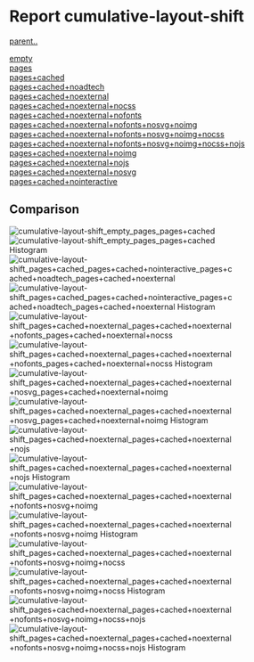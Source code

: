 # Report cumulative-layout-shift

[parent..](./..)  

[empty](./empty/)  
[pages](./pages/)  
[pages+cached](./pages+cached/)  
[pages+cached+noadtech](./pages+cached+noadtech/)  
[pages+cached+noexternal](./pages+cached+noexternal/)  
[pages+cached+noexternal+nocss](./pages+cached+noexternal+nocss/)  
[pages+cached+noexternal+nofonts](./pages+cached+noexternal+nofonts/)  
[pages+cached+noexternal+nofonts+nosvg+noimg](./pages+cached+noexternal+nofonts+nosvg+noimg/)  
[pages+cached+noexternal+nofonts+nosvg+noimg+nocss](./pages+cached+noexternal+nofonts+nosvg+noimg+nocss/)  
[pages+cached+noexternal+nofonts+nosvg+noimg+nocss+nojs](./pages+cached+noexternal+nofonts+nosvg+noimg+nocss+nojs/)  
[pages+cached+noexternal+noimg](./pages+cached+noexternal+noimg/)  
[pages+cached+noexternal+nojs](./pages+cached+noexternal+nojs/)  
[pages+cached+noexternal+nosvg](./pages+cached+noexternal+nosvg/)  
[pages+cached+nointeractive](./pages+cached+nointeractive/)  

## Comparison

![cumulative-layout-shift_empty_pages_pages+cached](./cumulative-layout-shift_empty_pages_pages+cached.png)  
![cumulative-layout-shift_empty_pages_pages+cached Histogram](./cumulative-layout-shift_empty_pages_pages+cached+hist.png)  
![cumulative-layout-shift_pages+cached_pages+cached+nointeractive_pages+cached+noadtech_pages+cached+noexternal](./cumulative-layout-shift_pages+cached_pages+cached+nointeractive_pages+cached+noadtech_pages+cached+noexternal.png)  
![cumulative-layout-shift_pages+cached_pages+cached+nointeractive_pages+cached+noadtech_pages+cached+noexternal Histogram](./cumulative-layout-shift_pages+cached_pages+cached+nointeractive_pages+cached+noadtech_pages+cached+noexternal+hist.png)  
![cumulative-layout-shift_pages+cached+noexternal_pages+cached+noexternal+nofonts_pages+cached+noexternal+nocss](./cumulative-layout-shift_pages+cached+noexternal_pages+cached+noexternal+nofonts_pages+cached+noexternal+nocss.png)  
![cumulative-layout-shift_pages+cached+noexternal_pages+cached+noexternal+nofonts_pages+cached+noexternal+nocss Histogram](./cumulative-layout-shift_pages+cached+noexternal_pages+cached+noexternal+nofonts_pages+cached+noexternal+nocss+hist.png)  
![cumulative-layout-shift_pages+cached+noexternal_pages+cached+noexternal+nosvg_pages+cached+noexternal+noimg](./cumulative-layout-shift_pages+cached+noexternal_pages+cached+noexternal+nosvg_pages+cached+noexternal+noimg.png)  
![cumulative-layout-shift_pages+cached+noexternal_pages+cached+noexternal+nosvg_pages+cached+noexternal+noimg Histogram](./cumulative-layout-shift_pages+cached+noexternal_pages+cached+noexternal+nosvg_pages+cached+noexternal+noimg+hist.png)  
![cumulative-layout-shift_pages+cached+noexternal_pages+cached+noexternal+nojs](./cumulative-layout-shift_pages+cached+noexternal_pages+cached+noexternal+nojs.png)  
![cumulative-layout-shift_pages+cached+noexternal_pages+cached+noexternal+nojs Histogram](./cumulative-layout-shift_pages+cached+noexternal_pages+cached+noexternal+nojs+hist.png)  
![cumulative-layout-shift_pages+cached+noexternal_pages+cached+noexternal+nofonts+nosvg+noimg](./cumulative-layout-shift_pages+cached+noexternal_pages+cached+noexternal+nofonts+nosvg+noimg.png)  
![cumulative-layout-shift_pages+cached+noexternal_pages+cached+noexternal+nofonts+nosvg+noimg Histogram](./cumulative-layout-shift_pages+cached+noexternal_pages+cached+noexternal+nofonts+nosvg+noimg+hist.png)  
![cumulative-layout-shift_pages+cached+noexternal_pages+cached+noexternal+nofonts+nosvg+noimg+nocss](./cumulative-layout-shift_pages+cached+noexternal_pages+cached+noexternal+nofonts+nosvg+noimg+nocss.png)  
![cumulative-layout-shift_pages+cached+noexternal_pages+cached+noexternal+nofonts+nosvg+noimg+nocss Histogram](./cumulative-layout-shift_pages+cached+noexternal_pages+cached+noexternal+nofonts+nosvg+noimg+nocss+hist.png)  
![cumulative-layout-shift_pages+cached+noexternal_pages+cached+noexternal+nofonts+nosvg+noimg+nocss+nojs](./cumulative-layout-shift_pages+cached+noexternal_pages+cached+noexternal+nofonts+nosvg+noimg+nocss+nojs.png)  
![cumulative-layout-shift_pages+cached+noexternal_pages+cached+noexternal+nofonts+nosvg+noimg+nocss+nojs Histogram](./cumulative-layout-shift_pages+cached+noexternal_pages+cached+noexternal+nofonts+nosvg+noimg+nocss+nojs+hist.png)  

<style>
  img {
    max-width: 80%;
  }
</style>
      
